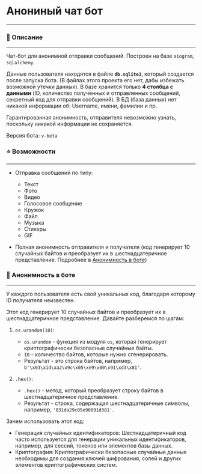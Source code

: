 # Анониный чат бот
-----

### 🔰 Описание
-----
Чат-бот для анонимной отправки сообщений. Построен на базе `aiogram`, `sqlalchemy`.

Данные пользователя находятся в файле **`db.sqlite3`**, который создается после запуска бота. (В файлах этого проекта его нет, дабы избежать возможной утечки данных). В базе хранится только **4 столбца с данными** (ID, количество полученных и отправленных сообщений, секретный код для отправки сообщений). В БД (база данных) нет никакой информации об: Username, имени, фамилии и пр.

Гарантированная анонимность, отправителя невозможно узнать, поскольку никакой информации не сохраняется. 

Версия бота: `v-beta`

### ⭐️ Возможности
-----
- Отправка сообщений по типу:
  - Текст
  - Фото
  - Видео
  - Голосовое сообщение
  - Кружок
  - Файл
  - Музыка
  - Стикеры
  - GIF
  

- Полная анонимность отправителя и получателя (код генерирует 10 случайных байтов и преобразует их в шестнадцатеричное представление. Подробнее в [Анонимность в боте](#-анонимность-в-боте))


### 👀 Анонимность в боте
-----
У каждого пользователя есть свой уникальных код, благодаря которому ID получателя неизвестен.

Этот код генерирует 10 случайных байтов и преобразует их в шестнадцатеричное представление. Давайте разберемся по шагам:

1. `os.urandom(10)`:
   - `os.urandom` - функция из модуля `os`, которая генерирует криптографически безопасные случайные байты.
   - `10` - количество байтов, которые нужно сгенерировать.
   - Результат - это строка байтов, например, `b'\x03\x1d\xa2\x9c\x05\xe9\x00\x91\xd3\x81'`.

2. `.hex()`:
   - `.hex()` - метод, который преобразует строку байтов в шестнадцатеричное представление.
   - Результат - строка, содержащая шестнадцатеричные символы, например, `'031da29c05e90091d381'`.

Зачем использовать этот код:

- Генерация случайных идентификаторов: Шестнадцатеричный код часто используется для генерации уникальных идентификаторов, например, для сессий, токенов или элементов базы данных.
- Криптография: Криптографически безопасные случайные данные необходимы для создания ключей шифрования, солей и других элементов криптографических систем.